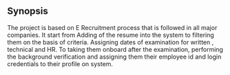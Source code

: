 ## Synopsis

The project is based on E Recruitment process that is followed in all major companies. 
It start from Adding of the resume into the system to filtering them on the basis of criteria. Assigning dates of examination for written , technical and HR.
To taking them onboard after the examination, performing the background verification and assigning them their employee id and login credentials to their profile on system.

